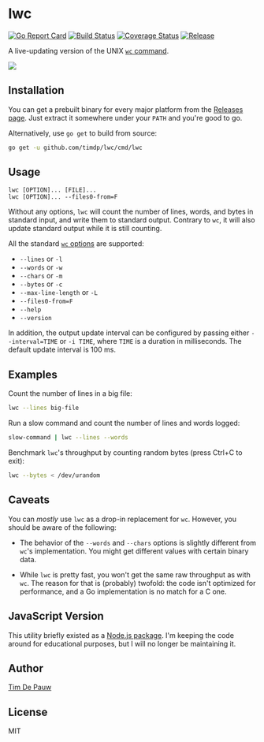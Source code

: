 # lwc

[![Go Report Card](https://goreportcard.com/badge/github.com/timdp/lwc)](https://goreportcard.com/report/github.com/timdp/lwc)
[![Build Status](https://img.shields.io/circleci/project/github/timdp/lwc/master.svg)](https://circleci.com/gh/timdp/lwc)
[![Coverage Status](https://img.shields.io/coveralls/timdp/lwc/master.svg)](https://coveralls.io/r/timdp/lwc)
[![Release](https://img.shields.io/github/release/timdp/lwc.svg)](https://github.com/timdp/lwc/releases/latest)

A live-updating version of the UNIX [`wc` command](https://linux.die.net/man/1/wc).

![](demo.gif)

## Installation

You can get a prebuilt binary for every major platform from the
[Releases page](https://github.com/timdp/lwc/releases). Just extract it
somewhere under your `PATH` and you're good to go.

Alternatively, use `go get` to build from source:

```bash
go get -u github.com/timdp/lwc/cmd/lwc
```

## Usage

```
lwc [OPTION]... [FILE]...
lwc [OPTION]... --files0-from=F
```

Without any options, `lwc` will count the number of lines, words, and bytes
in standard input, and write them to standard output. Contrary to `wc`, it will
also update standard output while it is still counting.

All the standard [`wc` options](https://linux.die.net/man/1/wc) are
supported:

- `--lines` or `-l`
- `--words` or `-w`
- `--chars` or `-m`
- `--bytes` or `-c`
- `--max-line-length` or `-L`
- `--files0-from=F`
- `--help`
- `--version`

In addition, the output update interval can be configured by passing either
`--interval=TIME` or `-i TIME`, where `TIME` is a duration in milliseconds.
The default update interval is 100 ms.

## Examples

Count the number of lines in a big file:

```bash
lwc --lines big-file
```

Run a slow command and count the number of lines and words logged:

```bash
slow-command | lwc --lines --words
```

Benchmark `lwc`'s throughput by counting random bytes (press Ctrl+C to exit):

```bash
lwc --bytes < /dev/urandom
```

## Caveats

You can _mostly_ use `lwc` as a drop-in replacement for `wc`. However, you
should be aware of the following:

- The behavior of the `--words` and `--chars` options is slightly different
  from `wc`'s implementation. You might get different values with certain
  binary data.

- While `lwc` is pretty fast, you won't get the same raw throughput as with
  `wc`. The reason for that is (probably) twofold: the code isn't optimized for
  performance, and a Go implementation is no match for a C one.

## JavaScript Version

This utility briefly existed as a
[Node.js package](https://github.com/timdp/lwc-nodejs). I'm keeping the code
around for educational purposes, but I will no longer be maintaining it.

## Author

[Tim De Pauw](https://tmdpw.eu/)

## License

MIT
